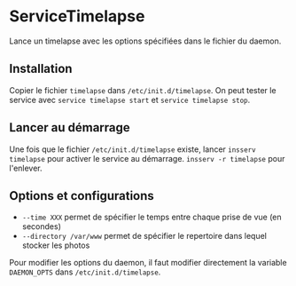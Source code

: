 # ServiceTimelapse

Lance un timelapse avec les options spécifiées dans le fichier du daemon.

## Installation
Copier le fichier ```timelapse``` dans ```/etc/init.d/timelapse```.
On peut tester le service avec ```service timelapse start``` et ```service timelapse stop```.

## Lancer au démarrage
Une fois que le fichier ```/etc/init.d/timelapse``` existe, lancer ```insserv timelapse``` pour activer le service au démarrage. ```insserv -r timelapse``` pour l'enlever.

## Options et configurations

 - ```--time XXX``` permet de spécifier le temps entre chaque prise de vue (en secondes)
 - ```--directory /var/www``` permet de spécifier le repertoire dans lequel stocker les photos

Pour modifier les options du daemon, il faut modifier directement la variable  ```DAEMON_OPTS``` dans  ```/etc/init.d/timelapse```.
